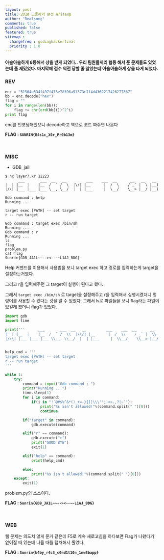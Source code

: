 ```yaml
---
layout: post
title: 2018 고등해커 본선 Writeup
author: "Realsung"
comments: true
published: false
featured: true
sitemap :
  changefreq : godinghackerfinal
  priority : 1.0
---
```




#### 아슬아슬하게 6등해서 상을 받게 되었다.. 우리 팀원들끼리 협동 해서 푼 문제들도 있었는데 좀 재밌었다. 마지막에 점수 역전 당할 줄 알았는데 아슬아슬하게 상을 타게 되었다.

### REV

```python
enc = "51564e534f497f473e78396a51573c7f4d4362217426277867"
bb = enc.decode("hex")
flag = ""
for i in range(len(bb)):
	flag += chr(ord(bb[i])^2^i)
print flag
```

enc를 인코딩해줬으니 decode하고 역으로 코드 짜주면 나온다

**FLAG : `SUNRIN{B4s1c_X0r_Pr0b13m}`**

<br />

### MISC

* GDB_jail

```
$ nc layer7.kr 12223 
      ___       ___  __   __         ___    ___  __      __   __   __
|  | |__  |    |__  /  ` /  \  |\/| |__      |  /  \    / _` |  \ |__)
|/\| |___ |___ |___ \__, \__/  |  | |___     |  \__/    \__> |__/ |__)

Gdb command : help
Running ...

target exec [PATH] -- set target
r -- run target

Gdb command : target exec /bin/sh
Running ...
Gdb command : r
Running ...
ls
flag
problem.py
cat flag
Sunrin{GDB_JA1L~~--><--~~L1AJ_BDG}
```

Help 커맨드를 이용해서 사용법을 보니 target exec 하고 경로를 입력하는게 target을 설정하는거였다.

그리고 r을 입력해주면 그 target이 실행이 된다고 했다.

그래서 `target exec /bin/sh` 로 target을 설정해주고 r을 입력해서 실행시켰더니 명령어를 사용할 수 있다는 것을 알 수 있었다. 그래서 ls로 파일들을 보니 flag라는 파일이 있길래 봤더니 flag가 있었다.

```python
import gdb
import time

print('''      ___       ___  __   __         ___    ___  __      __   __   __
|  | |__  |    |__  /  ` /  \\  |\\/| |__      |  /  \\    / _` |  \\ |__)
|/\\| |___ |___ |___ \\__, \\__/  |  | |___     |  \\__/    \\__> |__/ |__)
                                                                      ''')

help_cmd = '''
target exec [PATH] -- set target
r -- run target
'''

while 1:
	try:
		command = input("Gdb command : ")
		print("Running ...")
		time.sleep(1)
		for i in command:
			if(i in "!`@#$%^&*()_+=-}{[]\\\"';:<>.,?|~`"):
				print("%s isn't allowed!"%(command.split(" ")[0]))
				continue

		if("target" in command):
			gdb.execute(command)

		elif("r" == command):
			gdb.execute("r")
			print("GOOD BYE")
			exit(1)

		elif("help" == command):
			print(help_cmd)

		else:
			print("%s isn't allowed!"%(command.split(" ")[0]))
	except:
		exit(1)
```

problem.py의 소스이다.

**FLAG : `Sunrin{GDB_JA1L~~--><--~~L1AJ_BDG}`**

<br />

### WEB

웹 문제는 의도치 않게 푼거 같은데 F5로 계속 새로고침을 하다보면 Flag가 나왔다가 없어질 때 있는데 나올 때를 캡쳐해서 풀었다.

**FLAG : `Sunrin{b4by_r4c3_c0nd1t10n_1nw3bapp}`**